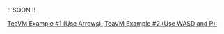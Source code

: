!! SOON !!


[TeaVM Example #1 (Use Arrows):](http://www.tecno-store.com.ar/LordFers/1/)
[TeaVM Example #2 (Use WASD and P):](http://www.tecno-store.com.ar/LordFers/2/)
